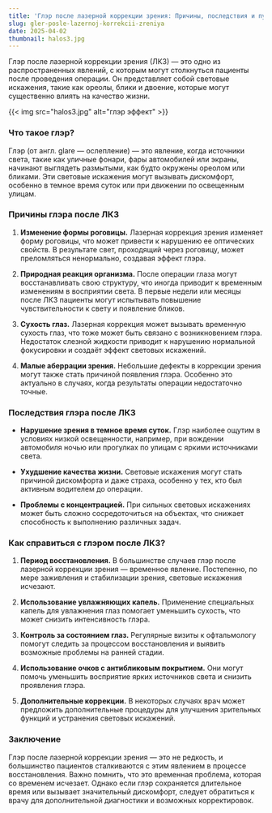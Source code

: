 ```yaml
---
title: 'Глэр после лазерной коррекции зрения: Причины, последствия и пути решения'
slug: gler-posle-lazernoj-korrekcii-zreniya
date: 2025-04-02
thumbnail: halos3.jpg
---
```

Глэр после лазерной коррекции зрения (ЛКЗ) — это одно из распространенных явлений, с которым могут столкнуться пациенты после проведения операции. Он представляет собой световые искажения, такие как ореолы, блики и двоение, которые могут существенно влиять на качество жизни.

{{< img src="halos3.jpg" alt="глэр эффект" >}} 

<h3 class="" data-start="356" data-end="375">
  Что такое глэр?
</h3>

<p class="" data-start="377" data-end="693">
  Глэр (от англ. glare — ослепление) — это явление, когда источники света, такие как уличные фонари, фары автомобилей или экраны, начинают выглядеть размытыми, как будто окружены ореолом или бликами. Эти световые искажения могут вызывать дискомфорт, особенно в темное время суток или при движении по освещенным улицам.
</p>

<h3 class="" data-start="695" data-end="722">
  Причины глэра после ЛКЗ
</h3>

<ol data-start="724" data-end="1677">
  <li class="" data-start="724" data-end="962">
    <p class="" data-start="727" data-end="962">
      <strong data-start="727" data-end="756">Изменение формы роговицы.</strong> Лазерная коррекция зрения изменяет форму роговицы, что может привести к нарушению ее оптических свойств. В результате свет, проходящий через роговицу, может преломляться ненормально, создавая эффект глэра.
    </p>
  </li>
  
  <li class="" data-start="967" data-end="1242">
    <p class="" data-start="970" data-end="1242">
      <strong data-start="970" data-end="1002">Природная реакция организма.</strong> После операции глаза могут восстанавливать свою структуру, что иногда приводит к временным изменениям в восприятии света. В первые недели или месяцы после ЛКЗ пациенты могут испытывать повышение чувствительности к свету и появление бликов.
    </p>
  </li>
  
  <li class="" data-start="1244" data-end="1483">
    <p class="" data-start="1247" data-end="1483">
      <strong data-start="1247" data-end="1264">Сухость глаз.</strong> Лазерная коррекция может вызывать временную сухость глаз, что тоже может быть связано с возникновением глэра. Недостаток слезной жидкости приводит к нарушению нормальной фокусировки и создаёт эффект световых искажений.
    </p>
  </li>
  
  <li class="" data-start="1485" data-end="1677">
    <p class="" data-start="1488" data-end="1677">
      <strong data-start="1488" data-end="1515">Малые аберрации зрения.</strong> Небольшие дефекты в коррекции зрения могут также стать причиной появления глэра. Особенно это актуально в случаях, когда результаты операции недостаточно точные.
    </p>
  </li>
</ol>

<h3 class="" data-start="1679" data-end="1710">
  Последствия глэра после ЛКЗ
</h3>

<ul data-start="1712" data-end="2221">
  <li class="" data-start="1712" data-end="1901">
    <p class="" data-start="1714" data-end="1901">
      <strong data-start="1714" data-end="1756">Нарушение зрения в темное время суток.</strong> Глэр наиболее ощутим в условиях низкой освещенности, например, при вождении автомобиля ночью или прогулках по улицам с яркими источниками света.
    </p>
  </li>
  
  <li class="" data-start="1902" data-end="2056">
    <p class="" data-start="1904" data-end="2056">
      <strong data-start="1904" data-end="1933">Ухудшение качества жизни.</strong> Световые искажения могут стать причиной дискомфорта и даже страха, особенно у тех, кто был активным водителем до операции.
    </p>
  </li>
  
  <li class="" data-start="2057" data-end="2221">
    <p class="" data-start="2059" data-end="2221">
      <strong data-start="2059" data-end="2088">Проблемы с концентрацией.</strong> При сильных световых искажениях может быть сложно сосредоточиться на объектах, что снижает способность к выполнению различных задач.
    </p>
  </li>
</ul>

<h3 class="" data-start="2223" data-end="2261">
  Как справиться с глэром после ЛКЗ?
</h3>

<ol data-start="2263" data-end="3088">
  <li class="" data-start="2263" data-end="2455">
    <p class="" data-start="2266" data-end="2455">
      <strong data-start="2266" data-end="2292">Период восстановления.</strong> В большинстве случаев глэр после лазерной коррекции зрения — временное явление. Постепенно, по мере заживления и стабилизации зрения, световые искажения исчезают.
    </p>
  </li>
  
  <li class="" data-start="2460" data-end="2617">
    <p class="" data-start="2463" data-end="2617">
      <strong data-start="2463" data-end="2500">Использование увлажняющих капель.</strong> Применение специальных капель для увлажнения глаз помогает уменьшить сухость, что может снизить интенсивность глэра.
    </p>
  </li>
  
  <li class="" data-start="2619" data-end="2778">
    <p class="" data-start="2622" data-end="2778">
      <strong data-start="2622" data-end="2654">Контроль за состоянием глаз.</strong> Регулярные визиты к офтальмологу помогут следить за процессом восстановления и выявить возможные проблемы на ранней стадии.
    </p>
  </li>
  
  <li class="" data-start="2780" data-end="2921">
    <p class="" data-start="2783" data-end="2921">
      <strong data-start="2783" data-end="2832">Использование очков с антибликовым покрытием.</strong> Они могут помочь уменьшить восприятие ярких источников света и снизить проявления глэра.
    </p>
  </li>
  
  <li class="" data-start="2923" data-end="3088">
    <p class="" data-start="2926" data-end="3088">
      <strong data-start="2926" data-end="2955">Дополнительные коррекции.</strong> В некоторых случаях врач может предложить дополнительные процедуры для улучшения зрительных функций и устранения световых искажений.
    </p>
  </li>
</ol>

<h3 class="" data-start="3090" data-end="3104">
  Заключение
</h3>

<p class="" data-start="3106" data-end="3483">
  Глэр после лазерной коррекции зрения — это не редкость, и большинство пациентов сталкиваются с этим явлением в процессе восстановления. Важно помнить, что это временная проблема, которая со временем исчезает. Однако если глэр сохраняется длительное время или вызывает значительный дискомфорт, следует обратиться к врачу для дополнительной диагностики и возможных корректировок.
</p>